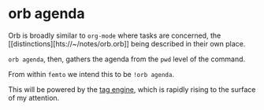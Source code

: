 # orb agenda


Orb is broadly similar to `org-mode` where tasks are concerned, the
\[\[distinctions\]\[hts://~/notes/orb\.orb\]\] being described in their own place\.

`orb agenda`, then, gathers the agenda from the `pwd` level of the command\.

From within `femto` we intend this to be `!orb agenda`\.

This will be powered by the [tag engine](hts://~/Orbit/hashtag.orb), which
is rapidly rising to the surface of my attention\.


